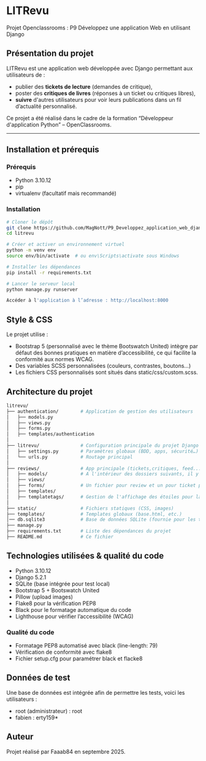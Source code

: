 # LITRevu

Projet Openclassrooms : P9 Développez une application Web en utilisant Django

## Présentation du projet

LITRevu est une application web développée avec Django permettant aux utilisateurs de :
- publier des **tickets de lecture** (demandes de critique),
- poster des **critiques de livres** (réponses à un ticket ou critiques libres),
- **suivre** d'autres utilisateurs pour voir leurs publications dans un fil d’actualité personnalisé.

Ce projet a été réalisé dans le cadre de la formation “Développeur d'application Python” – OpenClassrooms.

---

## Installation et prérequis

### Prérequis

- Python 3.10.12
- pip
- virtualenv (facultatif mais recommandé)

### Installation

```bash
# Cloner le dépôt
git clone https://github.com/MagNott/P9_Developpez_application_web_django.git
cd litrevu

# Créer et activer un environnement virtuel
python -m venv env
source env/bin/activate  # ou env\Scripts\activate sous Windows

# Installer les dépendances
pip install -r requirements.txt

# Lancer le serveur local
python manage.py runserver

Accéder à l'application à l’adresse : http://localhost:8000
```

##  Style & CSS

Le projet utilise :

- Bootstrap 5 (personnalisé avec le thème Bootswatch United) intègre par défaut des bonnes pratiques en matière d’accessibilité, ce qui facilite la conformité aux normes WCAG.
- Des variables SCSS personnalisées (couleurs, contrastes, boutons…)
- Les fichiers CSS personnalisés sont situés dans static/css/custom.scss.

## Architecture du projet

```bash
litrevu/
├── authentication/        # Application de gestion des utilisateurs
│   ├── models.py
│   ├── views.py
│   ├── forms.py
│   ├── templates/authentication
│
├── litrevu/               # Configuration principale du projet Django
│   ├── settings.py        # Paramètres globaux (BDD, apps, sécurité…)
│   └── urls.py            # Routage principal
│
├── reviews/               # App principale (tickets,critiques, feed...)
│   ├── models/            # A l'intérieur des dossiers suivants, il y a un fichier par entité
│   ├── views/
│   ├── forms/             # Un fichier pour review et un pour ticket pour la personnalisation du formualaire 
│   ├── templates/
│   ├── templatetags/      # Gestion de l'affichage des étoiles pour la notation
│
├── static/                # Fichiers statiques (CSS, images)
├── templates/             # Templates globaux (base.html, etc.)
│── db.sqlite3             # Base de données SQLite (fournie pour les tests)
├── manage.py
├── requirements.txt       # Liste des dépendances du projet
├── README.md              # Ce fichier
```

## Technologies utilisées & qualité du code

- Python 3.10.12
- Django 5.2.1
- SQLite (base intégrée pour test local)
- Bootstrap 5 + Bootswatch United
- Pillow (upload images)
- Flake8 pour la vérification PEP8
- Black pour le formatage automatique du code
- Lighthouse pour vérifier l’accessibilité (WCAG)

###  Qualité du code
- Formatage PEP8 automatisé avec black (line-length: 79)
- Vérification de conformité avec flake8
- Fichier setup.cfg pour paramétrer black et flacke8

##  Données de test

Une base de données est intégrée afin de permettre les tests, voici les utilisateurs : 
- root (administrateur) : root
- fabien : erty159*



## Auteur
Projet réalisé par Faaab84 en septembre 2025.
